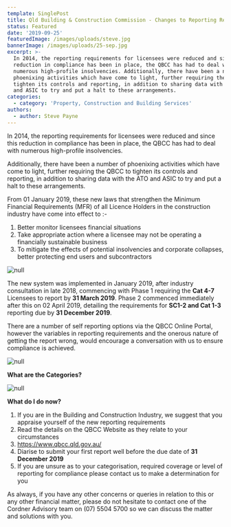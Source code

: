 ```yaml
---
template: SinglePost
title: Qld Building & Construction Commission - Changes to Reporting Requirements
status: Featured
date: '2019-09-25'
featuredImage: /images/uploads/steve.jpg
bannerImage: /images/uploads/25-sep.jpg
excerpt: >-
  In 2014, the reporting requirements for licensees were reduced and since this
  reduction in compliance has been in place, the QBCC has had to deal with
  numerous high-profile insolvencies. Additionally, there have been a number of
  phoenixing activities which have come to light, further requiring the QBCC to
  tighten its controls and reporting, in addition to sharing data with the ATO
  and ASIC to try and put a halt to these arrangements.
categories:
  - category: 'Property, Construction and Building Services'
authors:
  - author: Steve Payne
---
```

In 2014, the reporting requirements for licensees were reduced and since this reduction in compliance has been in place, the QBCC has had to deal with numerous high-profile insolvencies.

Additionally, there have been a number of phoenixing activities which have come to light, further requiring the QBCC to tighten its controls and reporting, in addition to sharing data with the ATO and ASIC to try and put a halt to these arrangements.

From 01 January 2019, these new laws that strengthen the Minimum Financial Requirements (MFR) of all Licence Holders in the construction industry have come into effect to :-

1. Better monitor licensees financial situations
2. Take appropriate action where a licensee may not be operating a financially sustainable business
3. To mitigate the effects of potential insolvencies and corporate collapses, better protecting end users and subcontractors

![null](/images/uploads/sp-blog-1.png)



The new system was implemented in January 2019, after industry consultation in late 2018, commencing with Phase 1 requiring the **Cat 4-7** Licensees to report by **31 March 2019**.  Phase 2 commenced immediately after this on 02 April 2019, detailing the requirements for **SC1-2 and Cat 1-3** reporting due by **31 December 2019**. 

There are a number of self reporting options via the QBCC Online Portal, however the variables in reporting requirements and the onerous nature of getting the report wrong, would encourage a conversation with us to ensure compliance is achieved.

![null](/images/uploads/sp-blog-2.png)



**What are the Categories?**



![null](/images/uploads/sp-blog-3.png)



**What do I do now?** 

1. If you are in the Building and Construction Industry, we suggest that you appraise yourself of the new reporting requirements
2. Read the details on the QBCC Website as they relate to your circumstances
3. <https://www.qbcc.qld.gov.au/>
4. Diarise to submit your first report well before the due date of **31 December 2019**
5. If you are unsure as to your categorisation, required coverage or level of reporting for compliance please contact us to make a determination for you

As always, if you have any other concerns or queries in relation to this or any other financial matter, please do not hesitate to contact one of the Cordner Advisory team on (07) 5504 5700 so we can discuss the matter and solutions with you.
